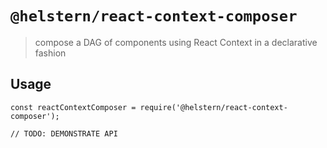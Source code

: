# `@helstern/react-context-composer`

> compose a DAG of components using React Context in a declarative fashion

## Usage

```
const reactContextComposer = require('@helstern/react-context-composer');

// TODO: DEMONSTRATE API
```
